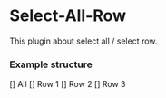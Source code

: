 # Select-All-Row
This plugin about select all / select row.

### Example structure
[] All
[] Row 1
[] Row 2
[] Row 3
